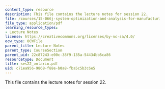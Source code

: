 ```yaml
---
content_type: resource
description: This file contains the lecture notes for session 22.
file: /courses/15-066j-system-optimization-and-analysis-for-manufacturing-summer-2003/c71ea9569868f88eb0a8fba5c5b3c6e5_ses22_ontario.pdf
file_type: application/pdf
learning_resource_types:
- Lecture Notes
license: https://creativecommons.org/licenses/by-nc-sa/4.0/
ocw_type: OCWFile
parent_title: Lecture Notes
parent_type: CourseSection
parent_uid: 22c87243-e00c-38f9-135a-54434bb5ca86
resourcetype: Document
title: ses22_ontario.pdf
uid: c71ea956-9868-f88e-b0a8-fba5c5b3c6e5
---
```

This file contains the lecture notes for session 22.
